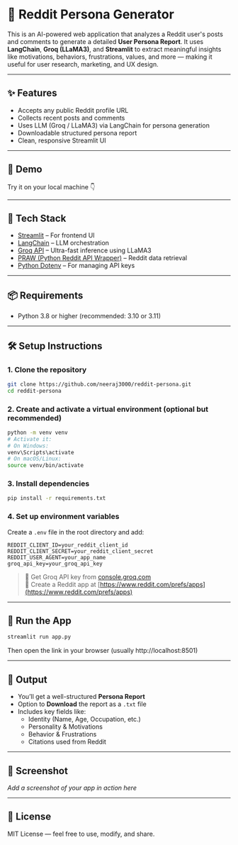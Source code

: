 # 🧠 Reddit Persona Generator

This is an AI-powered web application that analyzes a Reddit user's posts and comments to generate a detailed **User Persona Report**. It uses **LangChain**, **Groq (LLaMA3)**, and **Streamlit** to extract meaningful insights like motivations, behaviors, frustrations, values, and more — making it useful for user research, marketing, and UX design.

---

## ✨ Features

- Accepts any public Reddit profile URL  
- Collects recent posts and comments  
- Uses LLM (Groq / LLaMA3) via LangChain for persona generation  
- Downloadable structured persona report  
- Clean, responsive Streamlit UI  

---

## 🚀 Demo

Try it on your local machine 👇

---

## 🔧 Tech Stack

- [Streamlit](https://streamlit.io/) – For frontend UI  
- [LangChain](https://www.langchain.com/) – LLM orchestration  
- [Groq API](https://console.groq.com/) – Ultra-fast inference using LLaMA3  
- [PRAW (Python Reddit API Wrapper)](https://praw.readthedocs.io/) – Reddit data retrieval  
- [Python Dotenv](https://pypi.org/project/python-dotenv/) – For managing API keys  

---

## 📦 Requirements

- Python 3.8 or higher (recommended: 3.10 or 3.11)

---

## 🛠️ Setup Instructions

### 1. **Clone the repository**

```bash
git clone https://github.com/neeraj3000/reddit-persona.git
cd reddit-persona
```

### 2. **Create and activate a virtual environment (optional but recommended)**

```bash
python -m venv venv
# Activate it:
# On Windows:
venv\Scripts\activate
# On macOS/Linux:
source venv/bin/activate
```

### 3. **Install dependencies**

```bash
pip install -r requirements.txt
```

### 4. **Set up environment variables**

Create a `.env` file in the root directory and add:

```env
REDDIT_CLIENT_ID=your_reddit_client_id
REDDIT_CLIENT_SECRET=your_reddit_client_secret
REDDIT_USER_AGENT=your_app_name
groq_api_key=your_groq_api_key
```

> 🔑 Get Groq API key from [console.groq.com](https://console.groq.com/)  
> 🔑 Create a Reddit app at [https://www.reddit.com/prefs/apps](https://www.reddit.com/prefs/apps)

---

## 🧪 Run the App

```bash
streamlit run app.py
```

Then open the link in your browser (usually http://localhost:8501)

---

## 📁 Output

- You’ll get a well-structured **Persona Report**
- Option to **Download** the report as a `.txt` file  
- Includes key fields like:  
  - Identity (Name, Age, Occupation, etc.)  
  - Personality & Motivations  
  - Behavior & Frustrations  
  - Citations used from Reddit  

---

## 📸 Screenshot

_Add a screenshot of your app in action here_

---

## 📄 License

MIT License — feel free to use, modify, and share.
